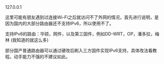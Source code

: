 127.0.0.1

这里可能有朋友遇到过连接Wi-Fi之后就访问不了外网的情况，首先进行说明，是因为国内的大部分路由器还不支持IPv6，所以使用不了。

支持IPv6的路由：华硕，网件，以及第三固件，例如DD-WRT，OP，潘多拉，梅林 (我知道的就这么多)

部分国产普通路由器可以通过硬改后刷入三方固件实现IPv6支持，具体改法看教程。动手能力不强的不建议如此。